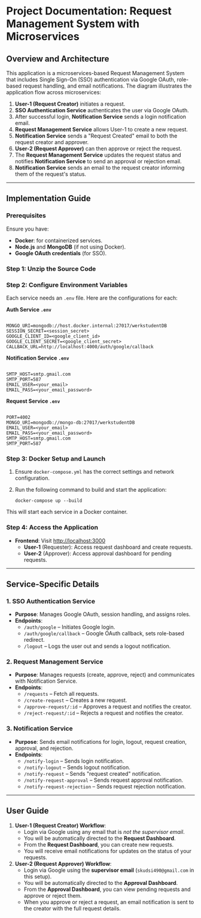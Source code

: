 # Project Documentation: Request Management System with Microservices

## Overview and Architecture

This application is a microservices-based Request Management System that includes Single Sign-On (SSO) authentication via Google OAuth, role-based request handling, and email notifications. The diagram illustrates the application flow across microservices:

1. **User-1 (Request Creator)** initiates a request.
2. **SSO Authentication Service** authenticates the user via Google OAuth.
3. After successful login, **Notification Service** sends a login notification email.
4. **Request Management Service** allows User-1 to create a new request.
5. **Notification Service** sends a "Request Created" email to both the request creator and approver.
6. **User-2 (Request Approver)** can then approve or reject the request.
7. The **Request Management Service** updates the request status and notifies **Notification Service** to send an approval or rejection email.
8. **Notification Service** sends an email to the request creator informing them of the request's status.

---

## Implementation Guide

### Prerequisites

Ensure you have:

- **Docker**: for containerized services.
- **Node.js** and **MongoDB** (if not using Docker).
- **Google OAuth credentials** (for SSO).

### Step 1: Unzip the Source Code


### Step 2: Configure Environment Variables

Each service needs an `.env` file. Here are the configurations for each:

**Auth Service `.env`**

```

MONGO_URI=mongodb://host.docker.internal:27017/werkstudentDB
SESSION_SECRET=<session_secret>
GOOGLE_CLIENT_ID=<google_client_id>
GOOGLE_CLIENT_SECRET=<google_client_secret>
CALLBACK_URL=http://localhost:4000/auth/google/callback

```

**Notification Service `.env`**

```

SMTP_HOST=smtp.gmail.com
SMTP_PORT=587
EMAIL_USER=<your_email>
EMAIL_PASS=<your_email_password>

```

**Request Service `.env`**

```

PORT=4002
MONGO_URI=mongodb://mongo-db:27017/werkstudentDB
EMAIL_USER=<your_email>
EMAIL_PASS=<your_email_password>
SMTP_HOST=smtp.gmail.com
SMTP_PORT=587

```

### Step 3: Docker Setup and Launch

1. Ensure `docker-compose.yml` has the correct settings and network configuration.
2. Run the following command to build and start the application:
    
    ```
    docker-compose up --build

    ```
    

This will start each service in a Docker container.

### Step 4: Access the Application

- **Frontend**: Visit [http://localhost:3000](http://localhost:3000/)
    - **User-1** (Requester): Access request dashboard and create requests.
    - **User-2** (Approver): Access approval dashboard for pending requests.

---

## Service-Specific Details

### 1. **SSO Authentication Service**

- **Purpose**: Manages Google OAuth, session handling, and assigns roles.
- **Endpoints**:
    - `/auth/google` – Initiates Google login.
    - `/auth/google/callback` – Google OAuth callback, sets role-based redirect.
    - `/logout` – Logs the user out and sends a logout notification.

### 2. **Request Management Service**

- **Purpose**: Manages requests (create, approve, reject) and communicates with Notification Service.
- **Endpoints**:
    - `/requests` – Fetch all requests.
    - `/create-request` – Creates a new request.
    - `/approve-request/:id` – Approves a request and notifies the creator.
    - `/reject-request/:id` – Rejects a request and notifies the creator.

### 3. **Notification Service**

- **Purpose**: Sends email notifications for login, logout, request creation, approval, and rejection.
- **Endpoints**:
    - `/notify-login` – Sends login notification.
    - `/notify-logout` – Sends logout notification.
    - `/notify-request` – Sends "request created" notification.
    - `/notify-request-approval` – Sends request approval notification.
    - `/notify-request-rejection` – Sends request rejection notification.

---

## User Guide

1. **User-1 (Request Creator) Workflow**:
    - Login via Google using any email that is *not the supervisor email*.
    - You will be automatically directed to the **Request Dashboard**.
    - From the **Request Dashboard**, you can create new requests.
    - You will receive email notifications for updates on the status of your requests.
2. **User-2 (Request Approver) Workflow**:
    - Login via Google using the **supervisor email** (`skudsi490@gmail.com` in this setup).
    - You will be automatically directed to the **Approval Dashboard**.
    - From the **Approval Dashboard**, you can view pending requests and approve or reject them.
    - When you approve or reject a request, an email notification is sent to the creator with the full request details.